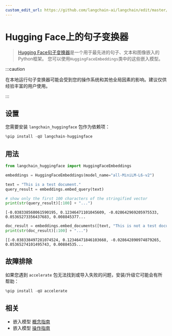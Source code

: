 ```yaml
---
custom_edit_url: https://github.com/langchain-ai/langchain/edit/master/docs/docs/integrations/text_embedding/sentence_transformers.ipynb
---
```


# Hugging Face上的句子变换器

>[Hugging Face句子变换器](https://huggingface.co/sentence-transformers)是一个用于最先进的句子、文本和图像嵌入的Python框架。
>您可以使用`HuggingFaceEmbeddings`类中的这些嵌入模型。

:::caution

在本地运行句子变换器可能会受到您的操作系统和其他全局因素的影响。建议仅供经验丰富的用户使用。

:::

## 设置

您需要安装 `langchain_huggingface` 包作为依赖项：

```python
%pip install -qU langchain-huggingface
```

## 用法


```python
from langchain_huggingface import HuggingFaceEmbeddings

embeddings = HuggingFaceEmbeddings(model_name="all-MiniLM-L6-v2")

text = "This is a test document."
query_result = embeddings.embed_query(text)

# show only the first 100 characters of the stringified vector
print(str(query_result)[:100] + "...")
```
```output
[-0.038338568061590195, 0.12346471101045609, -0.028642969205975533, 0.05365273356437683, 0.008845377...
```

```python
doc_result = embeddings.embed_documents([text, "This is not a test document."])
print(str(doc_result)[:100] + "...")
```
```output
[[-0.038338497281074524, 0.12346471846103668, -0.028642890974879265, 0.05365274101495743, 0.00884535...
```

## 故障排除

如果您遇到 `accelerate` 包无法找到或导入失败的问题，安装/升级它可能会有所帮助：

```python
%pip install -qU accelerate
```

## 相关

- 嵌入模型 [概念指南](/docs/concepts/#embedding-models)
- 嵌入模型 [操作指南](/docs/how_to/#embedding-models)